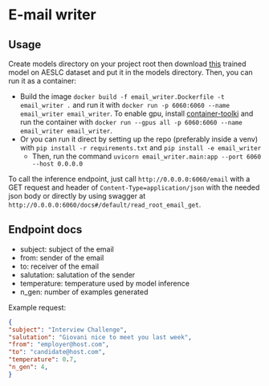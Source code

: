 # E-mail writer

## Usage

Create models directory on your project root then download [this](https://drive.google.com/drive/folders/1avMygQ9JnPTduFTvLriIxbVah-G6yqm0?usp=sharing) trained model on AESLC dataset and put it in the models directory.
Then, you can run it as a container:

* Build the image `docker build -f email_writer.Dockerfile -t email_writer .` and run it with `docker run -p 6060:6060 --name email_writer email_writer`. To enable gpu, install [container-toolki](https://docs.nvidia.com/datacenter/cloud-native/container-toolkit/install-guide.html#docker) and run the container with `docker run --gpus all -p 6060:6060 --name email_writer email_writer`.
* Or you can run it direct by setting up the repo (preferably inside a venv) with `pip install -r requirements.txt` and `pip install -e email_writer`
  * Then, run the command `uvicorn email_writer.main:app --port 6060 --host 0.0.0.0`

To call the inference endpoint, just call `http://0.0.0.0:6060/email` with a GET request and header of `Content-Type=application/json` with the needed json body or directly by using swagger at `http://0.0.0.0:6060/docs#/default/read_root_email_get`.

## Endpoint docs

* subject: subject of the email
* from: sender of the email
* to: receiver of the email
* salutation: salutation of the sender
* temperature: temperature used by model inference
* n_gen: number of examples generated

Example request:

```Json
{
"subject": "Interview Challenge",
"salutation": "Giovani nice to meet you last week",
"from": "employer@host.com",
"to": "candidate@host.com",
"temperature": 0.7,
"n_gen": 4,
}
```
